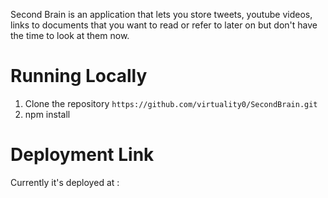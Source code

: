 Second Brain is an application that lets you store tweets, youtube videos, links to documents that you want to read or refer to later on but don't have the time to look at them now.

# Running Locally
1. Clone the repository
   ``` https://github.com/virtuality0/SecondBrain.git ```
2. npm install

# Deployment Link 
Currently it's deployed at : <a href="https://secondbrain-oz8s.onrender.com" />
